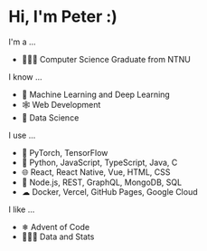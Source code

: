 <h1>Hi, I'm Peter :)</h1>

I'm a ...
- 👨🏼‍🎓 Computer Science Graduate from NTNU

I know ...
- 🤖 Machine Learning and Deep Learning
- 🕸 Web Development
- 🔢 Data Science

I use ...
- 🧠 PyTorch, TensorFlow
- 🔧 Python, JavaScript, TypeScript, Java, C
- 🌐 React, React Native, Vue, HTML, CSS
- 💾 Node.js, REST, GraphQL, MongoDB, SQL
- ☁ Docker, Vercel, GitHub Pages, Google Cloud

I like ...
- ❄ Advent of Code
- 👨🏼‍💻 Data and Stats
